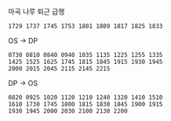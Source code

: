 마곡 나루 퇴근 급행
```
1729 1737 1745 1753 1801 1809 1817 1825 1833 
```

OS -> DP
```
0730 0810 0840 0940 1035 1135 1225 1255 1335
1425 1525 1625 1745 1815 1845 1915 1930 1945
2000 2015 2045 2115 2145 2215
```
DP -> OS
```
0820 0925 1020 1120 1210 1240 1320 1410 1510
1610 1730 1745 1800 1815 1830 1845 1900 1915
1930 1945 2000 2030 2100 2130 2200
```
